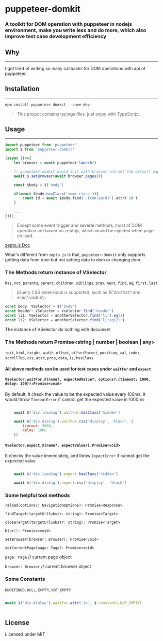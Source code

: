 # puppeteer-domkit

### A toolkit for DOM operation with puppeteer in nodejs environment, make you write less and do more, which also improve test case development efficiency


## Why
------
I got tired of writing so many callbacks for DOM operations with api of puppeteer.

## Installation
----
```javascript
npm install puppeteer-domkit --save-dev
```

> This project contains typings files, just enjoy with TypeScript.


## Usage
------
```javascript
import puppeteer from 'puppeteer'
import $ from 'puppeteer-domkit'

(async ()=>{
    let browser = await puppeteer.launch()

    // puppeteer-domkit would init with browser and set the default page to be the current page.
    await $.setBrowser(await browser.pages())

    const $body = $('body')

    if(await $body.hasClass('some-class')){
        const id = await $body.find('.item:eq(0)').attr('id')
    }

    ...
})();
```

> Except some event trigger and several methods, most of DOM operation are based on zeptojs, which would be injected when page on load.

[zepto.js Doc](https://zeptojs.com/)

What's different from `zepto.js` is that, `puppeteer-domkit` only supports getting data from dom but not setting data to dom or changing dom.

### The Methods return instance of VSelector 

`has`, `not`, `parents`, `parent`, `children`, `siblings`, `prev`, `next`, `find`, `eq`, `first`, `last`

> jQuery CSS extensions is supported, such as $('div:first') and el.is(':visible').

```javascript
const body: VSelector = $('body')
const header: VSelector = vselector.find('header')
const li1: VSelector = anotherSelector.find('li').eq(1)
const li2: VSelector = anotherSelector.find('li:eq(2)')
```

The instance of VSelector do nothing with document

### The Methods return Promise\<string | number | boolean | any\>

`text`, `html`, `height`, `width`, `offset`, `offsetParent`, `position`, `val`, `index`, `scrollTop`, `css`, `attr`, `prop`, `data`, `is`, `hasClass`

#### All above methods can be used for test cases under `waitFor` and `expect`

#### `VSelector.waitFor.X(name?, expectedValue?, options?:{timeout: 1000, delay: 100}):Promise<void>`

By default, it check the value to be the expected value every 100ms, it would throw `TimeoutError` if cannot get the expected value in 1000ms

```javascript

    await $('div.loading').waitFor.hasClass('hidden')

    await $('div.dialog').waitFor.css('display', 'block', {
        timeout: 3000,
        delay: 1000
    })

```

#### `VSelector.expect.X(name?, expectValue?):Promise<void>`

It checks the value immediately, and throw `ExpectError` if cannot get the expected value

```javascript

    await $('div.loading').expect.hasClass('hidden')

    await $('div.dialog').expect.css('display', 'block')

```


### Some helpful tool methods

`reload(options?: NavigationOptions): Promise<Response>`

`findTarget(targetUrlSubstr: string): Promise<Target>`

`closeTarget(targetUrlSubstr: string): Promise<Target>`

`blur(): Promise<void>`

`setBrowser(browser: Browser): Promise<void>`

`setCurrentPage(page: Page): Promise<void>`

`page: Page` // current page object

`browser: Browser` // current browser object

### Some Constants 

`UNDEFINED`, `NULL`, `EMPTY`, `NOT_EMPTY`

```javascript

await $('div.dialog').waitFor.attr('id', $.constants.NOT_EMPTY)
    
```

> 


License
-------

Licensed under MIT
